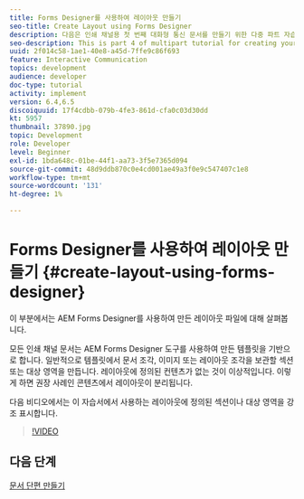 ```yaml
---
title: Forms Designer를 사용하여 레이아웃 만들기
seo-title: Create Layout using Forms Designer
description: 다음은 인쇄 채널용 첫 번째 대화형 통신 문서를 만들기 위한 다중 파트 자습서 4부입니다.이 부분에서는 AEM Forms Designer를 사용하여 만든 레이아웃 파일을 살펴봅니다.
seo-description: This is part 4 of multipart tutorial for creating your first interactive communication document for the print channel.In this part, we look at the layout file created using AEM Forms Designer.
uuid: 2f014c58-1ae1-40e8-a45d-7ffe9c86f693
feature: Interactive Communication
topics: development
audience: developer
doc-type: tutorial
activity: implement
version: 6.4,6.5
discoiquuid: 17f4cdbb-079b-4fe3-861d-cfa0c03d30dd
kt: 5957
thumbnail: 37890.jpg
topic: Development
role: Developer
level: Beginner
exl-id: 1bda648c-01be-44f1-aa73-3f5e7365d094
source-git-commit: 48d9ddb870c0e4cd001ae49a3f0e9c547407c1e8
workflow-type: tm+mt
source-wordcount: '131'
ht-degree: 1%

---
```


# Forms Designer를 사용하여 레이아웃 만들기 {#create-layout-using-forms-designer}

이 부분에서는 AEM Forms Designer를 사용하여 만든 레이아웃 파일에 대해 살펴봅니다.

모든 인쇄 채널 문서는 AEM Forms Designer 도구를 사용하여 만든 템플릿을 기반으로 합니다. 일반적으로 템플릿에서 문서 조각, 이미지 또는 레이아웃 조각을 보관할 섹션 또는 대상 영역을 만듭니다. 레이아웃에 정의된 컨텐츠가 없는 것이 이상적입니다. 이렇게 하면 권장 사례인 콘텐츠에서 레이아웃이 분리됩니다.

다음 비디오에서는 이 자습서에서 사용하는 레이아웃에 정의된 섹션이나 대상 영역을 강조 표시합니다.

>[!VIDEO](https://video.tv.adobe.com/v/37890?quality=12&learn=on)

## 다음 단계

[문서 단편 만들기](./create-document-fragment.md)
